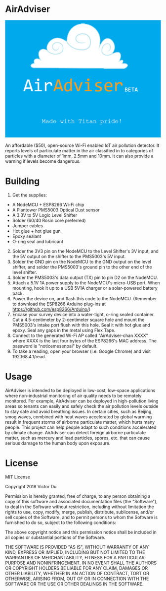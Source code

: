 # AirAdviser
![alt text](https://raw.githubusercontent.com/DrDab/AirAdviser/master/logo.png)

An affordable ($50), open-source Wi-Fi enabled IoT air pollution detector. It reports levels of particulate matter in the air classified in to categories of particles with a diameter of 1mm, 2.5mm and 10mm. It can also provide a warning if levels become dangerous.

# Building
1. Get the supplies:
  - A NodeMCU + ESP8266 Wi-Fi chip
  - A Plantower PMS5003 Optical Dust sensor
  - A 3.3V to 5V Logic Level Shifter
  - Solder (60/40 Rosin core preferred)
  - Jumper cables
  - Hot glue + hot glue gun
  - Epoxy sealant
  - O-ring seal and lubricant
2. Solder the 3V3 pin on the NodeMCU to the Level Shifter's 3V input, and the 5V output on the shifter to the PMS5003's 5V input.
3. Solder the GND pin on the NodeMCU to the GND output on the level shifter, and solder the PMS5003's ground pin to the other end of the level shifter.
4. Solder the PMS5003's data output (TX) pin to pin D2 on the NodeMCU.
5. Attach a 5.1V 1A power supply to the NodeMCU's micro-USB port. When mounting, hook it up to a USB 5V1A charger or a solar-powered battery pack.
6. Power the device on, and flash this code to the NodeMCU. (Remember to download the ESP8266 Arduino plug-ins at https://github.com/esp8266/Arduino/)
7. Encase your survey device into a water-tight, o-ring sealed container. Cut a 4.5-centimeter by 2-centimeter square hole and mount the PMS5003's intake port flush with this hole. Seal it with hot glue and epoxy. Seal any gaps in the metal using Flex Tape. 
8. Connect to the generated Wi-Fi AP called "AirAdviser-chan XXXX" where XXXX is the last four bytes of the ESP8266's MAC address. The password is "noticemesenpai" by default.
9. To take a reading, open your browser (i.e. Google Chrome) and visit 192.168.4.1/read.

# Usage
AirAdviser is intended to be deployed in low-cost, low-space applications where non-industrial monitoring of air quality needs to be remotely monitored. For example, AirAdviser can be deployed in high-pollution living areas so tenants can easily and safely check the air pollution levels outside to stay safe and avoid breathing issues. In certain cities, such as Beijing, smog waves, combined with heat waves accelerated by global warming result in frequent storms of airborne particulate matter, which hurts many people. This project can help people adapt to such conditions accelerated by climate change. AirAdviser can detect foreign airborne particulate matter, such as mercury and lead particles, spores, etc. that can cause serious damage to the human body upon exposure.

# License
MIT License

Copyright 2018 Victor Du

Permission is hereby granted, free of charge, to any person obtaining a copy of this software and associated documentation files (the "Software"), to deal in the Software without restriction, including without limitation the rights to use, copy, modify, merge, publish, distribute, sublicense, and/or sell copies of the Software, and to permit persons to whom the Software is furnished to do so, subject to the following conditions:

The above copyright notice and this permission notice shall be included in all copies or substantial portions of the Software.

THE SOFTWARE IS PROVIDED "AS IS", WITHOUT WARRANTY OF ANY KIND, EXPRESS OR IMPLIED, INCLUDING BUT NOT LIMITED TO THE WARRANTIES OF MERCHANTABILITY, FITNESS FOR A PARTICULAR PURPOSE AND NONINFRINGEMENT. IN NO EVENT SHALL THE AUTHORS OR COPYRIGHT HOLDERS BE LIABLE FOR ANY CLAIM, DAMAGES OR OTHER LIABILITY, WHETHER IN AN ACTION OF CONTRACT, TORT OR OTHERWISE, ARISING FROM, OUT OF OR IN CONNECTION WITH THE SOFTWARE OR THE USE OR OTHER DEALINGS IN THE SOFTWARE.
